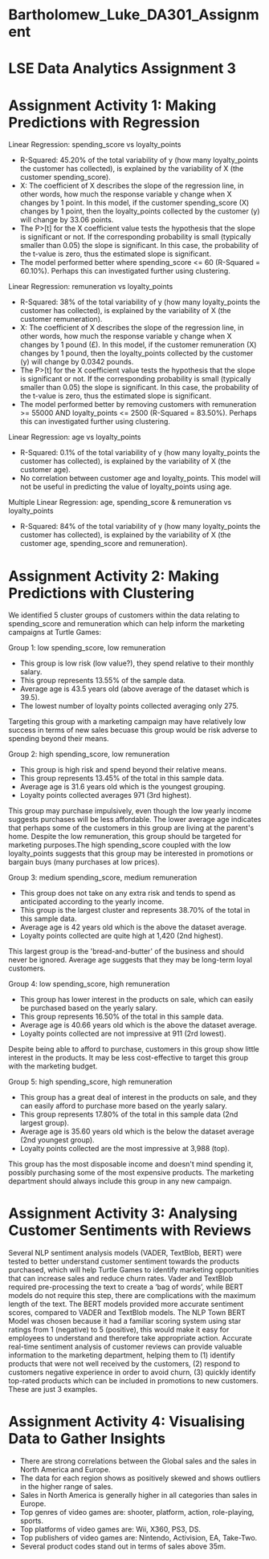 # Bartholomew_Luke_DA301_Assignment
LSE Data Analytics Assignment 3
===========================================================================
# Assignment Activity 1: Making Predictions with Regression

Linear Regression: spending_score vs loyalty_points
- R-Squared: 45.20% of the total variability of y (how many loyalty_points the customer has collected), is explained by the variability of X (the customer spending_score).
- X: The coefficient of X describes the slope of the regression line, in other words, how much the response variable y change when X changes by 1 point. In this model, if the customer spending_score (X) changes by 1 point, then the loyalty_points collected by the customer (y) will change by 33.06 points. 
- The P>[t] for the X coefficient value tests the hypothesis that the slope is significant or not. If the corresponding probability is small (typically smaller than 0.05) the slope is significant. In this case, the probability of the t-value is zero, thus the estimated slope is significant.
- The model performed better where spending_score <= 60 (R-Squared = 60.10%). Perhaps this can investigated further using clustering.

Linear Regression: remuneration vs loyalty_points
- R-Squared: 38% of the total variability of y (how many loyalty_points the customer has collected), is explained by the variability of X (the customer remuneration).
- X: The coefficient of X describes the slope of the regression line, in other words, how much the response variable y change when X changes by 1 pound (£). In this model, if the customer remuneration (X) changes by 1 pound, then the loyalty_points collected by the customer (y) will change by 0.0342 pounds. 
- The P>[t] for the X coefficient value tests the hypothesis that the slope is significant or not. If the corresponding probability is small (typically smaller than 0.05) the slope is significant. In this case, the probability of the t-value is zero, thus the estimated slope is significant.
- The model performed better by removing customers with remuneration >= 55000 AND loyalty_points <= 2500 (R-Squared = 83.50%). Perhaps this can investigated further using clustering.

Linear Regression: age vs loyalty_points
- R-Squared: 0.1% of the total variability of y (how many loyalty_points the customer has collected), is explained by the variability of X (the customer age).
- No correlation between customer age and loyalty_points. This model will not be useful in predicting the value of loyalty_points using age.

Multiple Linear Regression: age, spending_score & remuneration vs loyalty_points
- R-Squared: 84% of the total variability of y (how many loyalty_points the customer has collected), is explained by the variability of X (the customer age, spending_score and remuneration).

# Assignment Activity 2: Making Predictions with Clustering

We identified 5 cluster groups of customers within the data relating to spending_score and remuneration which can help inform the marketing campaigns at Turtle Games:

Group 1: low spending_score, low remuneration
- This group is low risk (low value?), they spend relative to their monthly salary.
- This group represents 13.55% of the sample data.
- Average age is 43.5 years old (above average of the dataset which is 39.5). 
- The lowest number of loyalty points collected averaging only 275.

Targeting this group with a marketing campaign may have relatively low success in terms of new sales becuase this group would be risk adverse to spending beyond their means. 


Group 2: high spending_score, low remuneration
- This group is high risk and spend beyond their relative means.
- This group represents 13.45% of the total in this sample data.
- Average age is 31.6 years old which is the youngest grouping.
- Loyalty points collected averages 971 (3rd highest).

This group may purchase impulsively, even though the low yearly income suggests purchases will be less affordable. The lower average age indicates that perhaps some of the customers in this group are living at the parent's home. Despite the low remuneration, this group should be targeted for marketing purposes.The high spending_score coupled with the low loyalty_points suggests that this group may be interested in promotions or bargain buys (many purchases at low prices).


Group 3: medium spending_score, medium remuneration
- This group does not take on any extra risk and tends to spend as anticipated according to the yearly income.
- This group is the largest cluster and represents 38.70% of the total in this sample data.
- Average age is 42 years old which is the above the dataset average.
- Loyalty points collected are quite high at 1,420 (2nd highest).

This largest group is the 'bread-and-butter' of the business and should never be ignored. Average age suggests that they may be long-term loyal customers.


Group 4: low spending_score, high remuneration
- This group has lower interest in the products on sale, which can easily be purchased based on the yearly salary.
- This group represents 16.50% of the total in this sample data.
- Average age is 40.66 years old which is the above the dataset average.
- Loyalty points collected are not impressive at 911 (2rd lowest).

Despite being able to afford to purchase, customers in this group show little interest in the products. It may be less cost-effective to target this group with the marketing budget.
    

Group 5: high spending_score, high remuneration
- This group has a great deal of interest in the products on sale, and they can easily afford to purchase more based on the yearly salary.
- This group represents 17.80% of the total in this sample data (2nd largest group).
- Average age is 35.60 years old which is the below the dataset average (2nd youngest group).
- Loyalty points collected are the most impressive at 3,988 (top).
    
This group has the most disposable income and doesn't mind spending it, possibly purchasing some of the most expensive products. The marketing department should always include this group in any new campaign.

# Assignment Activity 3: Analysing Customer Sentiments with Reviews

Several NLP sentiment analysis models (VADER, TextBlob, BERT) were tested to better understand customer sentiment towards the products purchased, which will help Turtle Games to identify marketing opportunities that can increase sales and reduce churn rates. Vader and TextBlob required pre-processing the text to create a ‘bag of words’, while BERT models do not require this step, there are complications with the maximum length of the text. The BERT models provided more accurate sentiment scores, compared to VADER and TextBlob models. The NLP Town BERT Model was chosen because it had a familiar scoring system using star ratings from 1 (negative) to 5 (positive), this would make it easy for employees to understand and therefore take appropriate action. Accurate real-time sentiment analysis of customer reviews can provide valuable information to the marketing department, helping them to (1) identify products that were not well received by the customers, (2) respond to customers negative experience in order to avoid churn, (3) quickly identify top-rated products which can be included in promotions to new customers. These are just 3 examples.

# Assignment Activity 4: Visualising Data to Gather Insights

- There are strong correlations between the Global sales and the sales in North America and Europe.
- The data for each region shows as positively skewed and shows outliers in the higher range of sales.
- Sales in North America is generally higher in all categories than sales in Europe.
- Top genres of video games are: shooter, platform, action, role-playing, sports.
- Top platforms of video games are: Wii, X360, PS3, DS.
- Top publishers of video games are: Nintendo, Activision, EA, Take-Two.
- Several product codes stand out in terms of sales above 35m.

